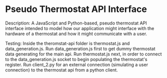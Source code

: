 # Pseudo Thermostat API Interface 
Description: A JavaScript and Python-based, pseudo thermostat API interface intended to model how our application might interface with the hardware of a thermostat and how it might communicate with a user.  

Testing: Inside the theromstat-api folder is thermostat.js and data_generation.js. 
Run data_generation.js first to get dummy thermostat data generating for the main api.
Run thermostat.js next, in order to connect to the data_generation.js socket to begin populating the thermostat's register.
Run client_2.py for an external connection (simulating a user connection) to the thermostat api from a python client.  
